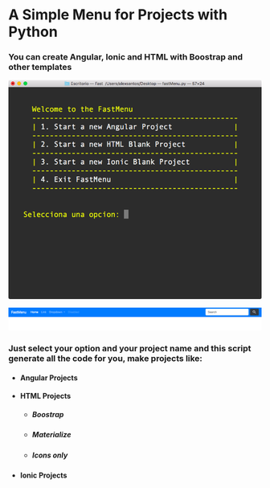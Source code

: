 # A Simple Menu for Projects with Python
### You can create Angular, Ionic and HTML with Boostrap and other templates

![alt text](https://raw.githubusercontent.com/alexsan134/Projects-Menu-Py/master/Images/MainMenu.png)

![alt text](https://raw.githubusercontent.com/alexsan134/Projects-Menu-Py/master/Images/Generates.png)

### Just select your option and your project name and this script generate all the code for you, make projects like:
- #### Angular Projects
- #### HTML Projects
  - ##### Boostrap
  - ##### Materialize
  - ##### Icons only
- #### Ionic Projects
